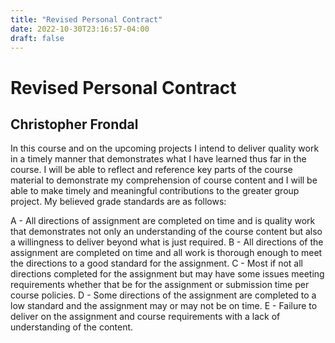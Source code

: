 ```yaml
---
title: "Revised Personal Contract"
date: 2022-10-30T23:16:57-04:00
draft: false
---
```

# Revised Personal Contract
## Christopher Frondal

In this course and on the upcoming projects I intend to deliver quality work in a timely manner that demonstrates what I have learned thus far in the course. I will be able to reflect and reference key parts of the course material to demonstrate my comprehension of course content and I will be able to make timely and meaningful contributions to the greater group project. My believed grade standards are as follows:

A - All directions of assignment are completed on time and is quality work that demonstrates not only an understanding of the course content but also a willingness to deliver beyond what is just required.
B - All directions of the assignment are completed on time and all work is thorough enough to meet the directions to a good standard for the assignment.
C - Most if not all directions completed for the assignment but may have some issues meeting requirements whether that be for the assignment or submission time per course policies.
D - Some directions of the assignment are completed to a low standard and the assignment may or may not be on time.
E - Failure to deliver on the assignment and course requirements with a lack of understanding of the content.
